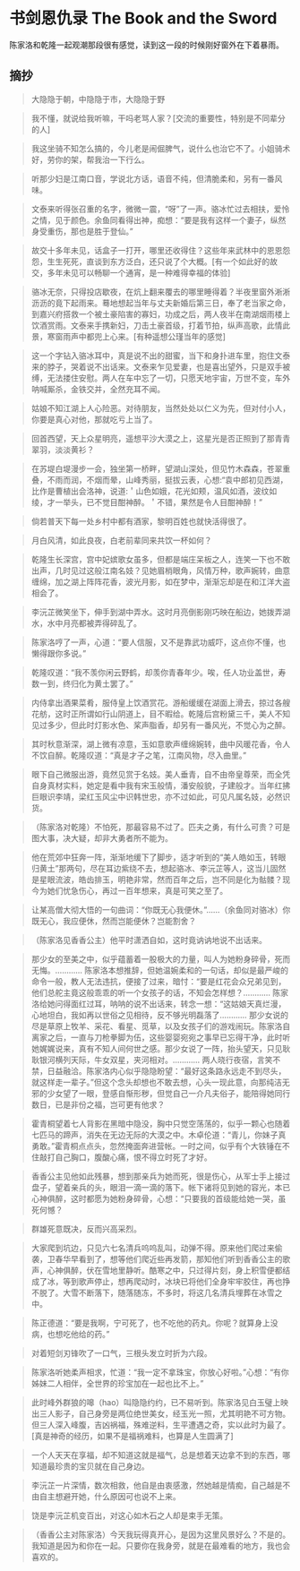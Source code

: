 # 书剑恩仇录 The Book and the Sword

陈家洛和乾隆一起观潮那段很有感觉，读到这一段的时候刚好窗外在下着暴雨。

## 摘抄 

> 大隐隐于朝，中隐隐于市，大隐隐于野

> 我不懂，就说给我听嘛，干吗老骂人家？[交流的重要性，特别是不同辈分的人]

> 我这坐骑不知怎么搞的，今儿老是闹倔脾气，说什么也治它不了。小姐骑术好，劳你的架，帮我治一下行么。

> 听那少妇是江南口音，学说北方话，语音不纯，但清脆柔和，另有一番风味。

> 文泰来听得张召重的名字，微微一震，“呀”了一声。骆冰忙过去相扶，爱怜之情，见于颜色。余鱼同看得出神，痴想：“要是我有这样一个妻子，纵然身受重伤，那也是胜于登仙。”

> 故交十多年未见，话盒子一打开，哪里还收得住？这些年来武林中的恩恩怨怨，生生死死，直谈到东方泛白，还只说了个大概。[有一个如此好的故交，多年未见可以畅聊一个通宵，是一种难得幸福的体验]

> 骆冰无奈，只得投店歇夜，在炕上翻来覆去的哪里睡得着？半夜里窗外淅淅沥沥的竟下起雨来。蓦地想起当年与丈夫新婚后第三日，奉了老当家之命，到嘉兴府搭救一个被土豪陷害的寡妇，功成之后，两人夜半在南湖烟雨楼上饮酒赏雨。文泰来手携新妇，刀击土豪首级，打着节拍，纵声高歌，此情此景，寒窗雨声中都兜上心来。[有种遥想公瑾当年的感觉]

> 这一个字钻入骆冰耳中，真是说不出的甜蜜，当下和身扑进车里，抱住文泰来的脖子，哭着说不出话来。文泰来乍见爱妻，也是喜出望外，只是双手被缚，无法搂住安慰。两人在车中忘了一切，只愿天地宇宙，万世不变，车外呐喊厮杀，金铁交并，全然充耳不闻。

> 姑娘不知江湖上人心险恶。对待朋友，当然处处以仁义为先，但对付小人，你要是真心对他，那就吃亏上当了。

> 回首西望，天上众星明亮，遥想平沙大漠之上，这星光是否正照到了那青青翠羽，淡淡黄衫？

> 在苏堤白堤漫步一会，独坐第一桥畔，望湖山深处，但见竹木森森，苍翠重叠，不雨而润，不烟而晕，山峰秀丽，挺拔云表，心想:“袁中郎初见西湖，比作是曹植出会洛神，说道:＇山色如娥，花光如颊，温风如酒，波纹如绫，才一举头，已不觉目酣神醉。＇不错，果然是令人目酣神醉！”

> 倘若普天下每一处乡村中都有酒家，黎明百姓也就快活得很了。

> 月白风清，如此良夜，白老前辈同来共饮一杯如何？

> 乾隆生长深宫，宫中妃嫔歌女虽多，但都是端庄呆板之人，连笑一下也不敢出声，几时见过这般江南名妓？见她眉梢眼角，风情万种，歌声婉转，曲意缠绵，加之湖上阵阵花香，波光月影，如在梦中，渐渐忘却是在和江洋大盗相会了。

> 李沅芷微笑坐下，伸手到湖中弄水。这时月亮倒影刚巧映在船边，她拨弄湖水，水中月亮都被弄得碎乱了。

> 陈家洛哼了一声，心道：“要人信服，又不是靠武功威吓，这点你不懂，也懒得跟你多说。”

> 乾隆叹道：“我不羡你闲云野鹤，却羡你青春年少。唉，任人功业盖世，寿数一到，终归化为黄土罢了。”

> 内侍拿出酒果菜肴，服侍皇上饮酒赏花。游船缓缓在湖面上滑去，掠过各艘花舫，这时正所谓如行山阴道上，目不暇给。乾隆后宫粉黛三千，美人不知见过多少，但此时灯影水色、桨声脂香，却另有一番风光，不觉心为之醉。

> 其时秋意渐深，湖上微有凉意，玉如意歌声缠绵婉转，曲中风暖花香，令人不饮自醉。乾隆叹道：“真是才子之笔，江南风物，尽入曲里。”

> 眼下自己微服出游，竟然见赏于名妓。美人垂青，自不由帝皇尊荣，而全凭自身真材实料，她定是看中我有宋玉般情，潘安般貌，子建般才。当年红拂巨眼识李靖，梁红玉风尘中识韩世忠，亦不过如此，可见凡属名妓，必然识货。

> （陈家洛对乾隆）不怕死，那最容易不过了。匹夫之勇，有什么可贵？可是图大事，决大疑，却非大勇者所不能为。

> 他在荒郊中狂奔一阵，渐渐地缓下了脚步，适才听到的“美人皓如玉，转眼归黄土”那两句，尽在耳边紫绕不去，想起骆冰、李沅芷等人，这当儿固然是星眼流波，皓齿排玉，明艳非常，然而百年之后，岂不同是化为骷髅？现今为她们忧急伤心，再过一百年想来，真是可笑之至了。

> 让某高僧大彻大悟的一句曲词：“你既无心我便休。”……（余鱼同对骆冰）你既无心，我应便休，然而岂能便休？岂能割舍？

> （陈家洛见香香公主）他平时潇洒自如，这时竟讷讷地说不出话来。

> 那少女的至美之中，似乎蕴蓄着一股极大的力量，叫人为她粉身碎骨，死而无悔。………… 陈家洛本想推辞，但她温婉柔和的一句话，却似是最严峻的命令一般，教人无法违抗，便接了过来，暗忖：“要是红花会众兄弟见到，他们总舵主竟这般乖乖的听一个女孩子的话，不知会怎样想？………… 陈家洛给她问得面红过耳，呐呐的说不出话来，转念一想：“这姑娘天真烂漫，心地坦白，我如再以世俗之见相待，反不够光明磊落了………… 那少女说的尽是草原上牧羊、采花、看星、觅草，以及女孩子们的游戏闹玩。陈家洛自离家之后，一直与刀枪拳脚为伍，这些婴婴宛宛之事早已忘得干净，此时听她娓娓说来，真有不知人间何世之感。那少女说了一阵，抬头望天，只见耿耿银河横列天际，牛女双星，夹河相对。………… 两人晓行夜宿，言笑不禁，日益融洽。陈家洛内心似乎隐隐盼望：“最好这条路永远走不到尽头，就这样走一辈子。”但这个念头却想也不敢去想，心头一现此意，向那纯洁无邪的少女望了一眼，登感自惭形秽，但觉自己一介凡夫俗子，能陪得她同行数日，已是非份之福，岂可更有他求？

> 霍青桐望着七人背影在黑暗中隐没，胸中只觉空荡荡的，似乎一颗心也随着七匹马的蹄声，消失在无边无际的大漠之中。木卓伦道：“青儿，你妹子真勇敢。”霍青桐点点头，忽然掩面奔进营帐。一时之间，似乎有个大铁锤在不住敲打自己胸口，腹酸心痛，恨不得立时死了才好。

> 香香公主见他如此残暴，想到那亲兵为她而死，很是伤心，从军士手上接过盘子，望着亲兵的头，眼泪一滴一滴的落下。帐下诸将见到她的容光，本已心神俱醉，这时都愿为她粉身碎骨，心想：“只要我的首级能给她一哭，虽死何憾？

> 群雄死意既决，反而兴高采烈。

> 大家爬到坑边，只见六七名清兵呜呜乱叫，动弹不得。原来他们爬过来偷袭，卫春华早看到了，想等他们爬近些再发箭，那知他们听到香香公主的歌声，心神俱醉，伏在雪地里静听。酷寒之中，只过得片刻，身上积雪便都结成了冰，等到歌声停止，想再爬动时，冰块已将他们全身牢牢胶住，再也挣不脱了。大雪不断落下，随落随冻，不多时，将这几名清兵埋葬在冰雪之中。

> 陈正德道：“要是我啊，宁可死了，也不吃他的药丸。你呢？就算身上没病，也想吃他给的药。”

> 对着短剑刃锋吹了一口气，三根头发立时折为六段。

> 陈家洛听她柔声相求，忙道：“我一定不拿珠宝，你放心好啦。”心想：“有你姊妹二人相伴，全世界的珍宝加在一起也比不上。”

> 此时峰外群狼的嗥（hao）叫隐隐约约，已不易听到。陈家洛见白玉璧上映出三人影子，自己身旁是两位绝世美女，经玉光一照，尤其明艳不可方物。但三人深入峰腹，吉凶祸福，殊难逆料，生平遭遇之奇，实以此时为最了。[真是神奇的经历，如果不是福祸难料，也算是人生圆满了]

> 一个人天天在享福，却不知道这就是福气，总是想着天边拿不到的东西，哪知道最珍贵的宝贝就在自己身边。

> 李沅芷一片深情，数次相救，他自是由衷感激，然她越是情痴，自己越是不由自主想避开她，什么原因可也说不上来。

> 饶是李沅芷机变百出，对这心如木石之人却是束手无策。

> （香香公主对陈家洛）今天我玩得真开心，是因为这里风景好么？不是的。我知道是因为和你在一起。只要你在我身旁，就是在最难看的地方，我也会喜欢的。